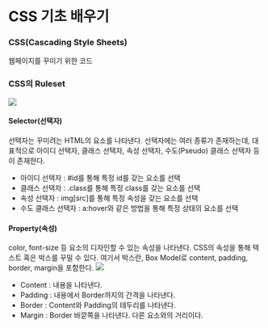 # CSS 기초 배우기
### CSS(Cascading Style Sheets)
웹페이지를 꾸미기 위한 코드
### CSS의 Ruleset
![](https://i.imgur.com/7nuKC1o.png)
#### Selector(선택자)
선택자는 꾸미려는 HTML의 요소를 나타낸다. 선택자에는 여러 종류가 존재하는데, 대표적으로 아이디 선택자, 클래스 선택자, 속성 선택자, 수도(Pseudo) 클래스 선택자 등이 존재한다. 
* 아이디 선택자 : #id를 통해 특정 id를 갖는 요소를 선택
* 클래스 선택자 : .class를 통해 특정 class를 갖는 요소를 선택
* 속성 선택자 : img[src]를 통해 특정 속성을 갖는 요소를 선택
* 수도 클래스 선택자 : a:hover와 같은 방법을 통해 특정 상태의 요소를 선택
#### Property(속성)
color, font-size 등 요소의 디자인할 수 있는 속성을 나타낸다. CSS의 속성을 통해 텍스트 혹은 박스를 꾸밀 수 있다. 여기서 박스란, Box Model로 content, padding, border, margin을 포함한다. 
![](https://i.imgur.com/Bo5U7cA.png)

* Content : 내용을 나타낸다. 
* Padding : 내용에서 Border까지의 간격을 나타낸다.
* Border : Content와 Padding의 테두리를 나타낸다.
* Margin : Border 바깥쪽을 나타낸다. 다른 요소와의 거리이다. 